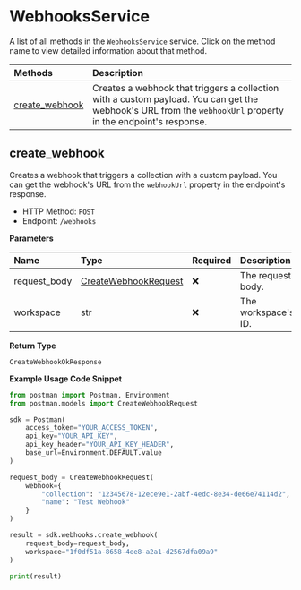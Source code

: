 # WebhooksService

A list of all methods in the `WebhooksService` service. Click on the method name to view detailed information about that method.

| Methods                           | Description                                                                                                                                                  |
| :-------------------------------- | :----------------------------------------------------------------------------------------------------------------------------------------------------------- |
| [create_webhook](#create_webhook) | Creates a webhook that triggers a collection with a custom payload. You can get the webhook's URL from the `webhookUrl` property in the endpoint's response. |

## create_webhook

Creates a webhook that triggers a collection with a custom payload. You can get the webhook's URL from the `webhookUrl` property in the endpoint's response.

- HTTP Method: `POST`
- Endpoint: `/webhooks`

**Parameters**

| Name         | Type                                                      | Required | Description         |
| :----------- | :-------------------------------------------------------- | :------- | :------------------ |
| request_body | [CreateWebhookRequest](../models/CreateWebhookRequest.md) | ❌       | The request body.   |
| workspace    | str                                                       | ❌       | The workspace's ID. |

**Return Type**

`CreateWebhookOkResponse`

**Example Usage Code Snippet**

```python
from postman import Postman, Environment
from postman.models import CreateWebhookRequest

sdk = Postman(
    access_token="YOUR_ACCESS_TOKEN",
    api_key="YOUR_API_KEY",
    api_key_header="YOUR_API_KEY_HEADER",
    base_url=Environment.DEFAULT.value
)

request_body = CreateWebhookRequest(
    webhook={
        "collection": "12345678-12ece9e1-2abf-4edc-8e34-de66e74114d2",
        "name": "Test Webhook"
    }
)

result = sdk.webhooks.create_webhook(
    request_body=request_body,
    workspace="1f0df51a-8658-4ee8-a2a1-d2567dfa09a9"
)

print(result)
```

